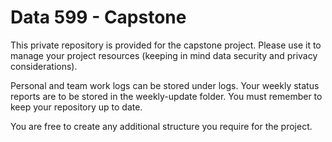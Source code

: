 # Data 599 - Capstone

This private repository is provided for the capstone project.  Please use it to manage your project resources (keeping in mind data security and privacy considerations).  

Personal and team work logs can be stored under logs.  Your weekly status reports are to be stored in the weekly-update folder.  You must remember to keep your repository up to date. 

You are free to create any additional structure you require for the project.  
